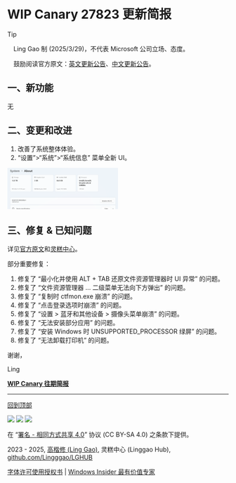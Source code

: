 <SPAN ID = 'HEAD'/>

# WIP Canary 27823 更新简报

> [!TIP]
>
> &emsp;Ling Gao 制 (2025/3/29)，不代表 Microsoft 公司立场、态度。
>
> &emsp;鼓励阅读官方原文：[英文更新公告](https://blogs.windows.com/windows-insider/2025/03/26/announcing-windows-11-insider-preview-build-27823-canary-channel)、[中文更新公告](https://aka.ms/AAvaflp)。

## 一、新功能

无

## 二、变更和改进

1. 改善了系统整体体验。
2. “设置”>“系统”>“系统信息” 菜单全新 UI。

<img src="https://github.com/Lingggao/LGHUB/blob/main/Images/27823_1.png?raw=true" width = "50%" />

## 三、修复 & 已知问题

详见[官方原文](https://blogs.windows.com/windows-insider/2025/03/26/announcing-windows-11-insider-preview-build-27823-canary-channel)和[灵糕中心](https://github.com/Lingggao/LGHUB)。

部分重要修复：

1. 修复了 “最小化并使用 ALT + TAB 还原文件资源管理器时 UI 异常” 的问题。
2. 修复了 “文件资源管理器 ... 二级菜单无法向下方弹出” 的问题。
3. 修复了 “复制时 ctfmon.exe 崩溃” 的问题。
4. 修复了 “点击登录选项时崩溃” 的问题。
5. 修复了 “设置 > 蓝牙和其他设备 > 摄像头菜单崩溃” 的问题。
6. 修复了 “无法安装部分应用” 的问题。
7. 修复了 “安装 Windows 时 UNSUPPORTED_PROCESSOR 绿屏” 的问题。
8. 修复了 “无法卸载打印机” 的问题。

谢谢，

Ling

[**WIP Canary 往期简报**](Documents/Canary_Previous)

---

[回到顶部](#HEAD)

<img src="https://mirrors.creativecommons.org/presskit/icons/cc.xlarge.png" width = "3%" /> <img src="https://mirrors.creativecommons.org/presskit/icons/by.xlarge.png" width = "3%" /> <img src="https://mirrors.creativecommons.org/presskit/icons/sa.xlarge.png" width = "3%" />

在 “[署名 - 相同方式共享 4.0](https://creativecommons.org/licenses/by-sa/4.0/legalcode.zh-Hans)” 协议 (CC BY-SA 4.0) 之条款下提供。

2023 - 2025, [高楷修 (Ling Gao)](https://github.com/Lingggao), 灵糕中心 (Linggao Hub), [github.com/Lingggao/LGHUB](https://github.com/Lingggao/LGHUB)

[字体许可使用授权书](Images/字体许可使用授权书.png) | [Windows Insider 最有价值专家](https://github.com/Lingggao/LGHUB/blob/main/Images/Windows%20Insider%20MVP.png?raw=true)